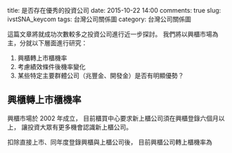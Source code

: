 title: 是否存在優秀的投資公司
date: 2015-10-22 14:00
comments: true
slug: ivstSNA_keycom
tags: 台灣公司關係圖
category: 台灣公司關係圖


這篇文章將就成功次數較多之投資公司進行近一步探討。
我們將以興櫃市場為主，分就以下層面進行研究：

1. 興櫃轉上市櫃機率
2. 考慮績效條件後機率變化
3. 某些特定主要群體公司（兆豐金、開發金）是否有明顯優勢？


## 興櫃轉上市櫃機率

興櫃市場於 2002 年成立，
目前櫃買中心要求新上櫃公司須在興櫃登錄六個月以上，
讓投資大眾有更多機會認識新上櫃公司。

扣除直接上市、同年度登錄興櫃與上櫃公司後，
目前興櫃公司轉上櫃機率為

